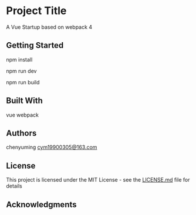 
# Project Title
 
A Vue Startup based on webpack 4
 
## Getting Started
 
npm install

npm run dev
 
npm run build

 
## Built With
 
vue
webpack 

 
## Authors
 
chenyuming <cym19900305@163.com>
 
## License
 
This project is licensed under the MIT License - see the [LICENSE.md](LICENSE.md) file for details
 
## Acknowledgments
 
